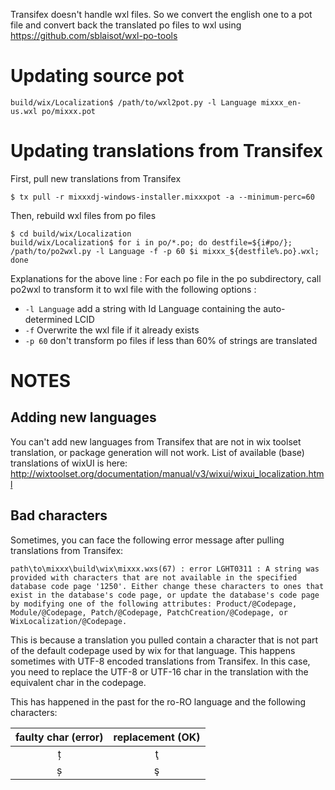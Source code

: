 
Transifex doesn't handle wxl files.
So we convert the english one to a pot file and convert back the translated po files to wxl using
https://github.com/sblaisot/wxl-po-tools

Updating source pot
===================

`build/wix/Localization$ /path/to/wxl2pot.py -l Language mixxx_en-us.wxl po/mixxx.pot`

Updating translations from Transifex
======================================

First, pull new translations from Transifex

`$ tx pull -r mixxxdj-windows-installer.mixxxpot -a --minimum-perc=60`

Then, rebuild wxl files from po files

```
$ cd build/wix/Localization
build/wix/Localization$ for i in po/*.po; do destfile=${i#po/}; /path/to/po2wxl.py -l Language -f -p 60 $i mixxx_${destfile%.po}.wxl; done
```

Explanations for the above line :
For each po file in the po subdirectory, call po2wxl to transform it to wxl file with the following options :
* `-l Language` add a string with Id Language containing the auto-determined LCID
* `-f` Overwrite the wxl file if it already exists
* `-p 60` don't transform po files if less than 60% of strings are translated

NOTES
=====

Adding new languages
--------------------

You can't add new languages from Transifex that are not in wix toolset translation, or package generation will not work.
List of available (base) translations of wixUI is here: http://wixtoolset.org/documentation/manual/v3/wixui/wixui_localization.html

Bad characters
--------------

Sometimes, you can face the following error message after pulling translations from Transifex:

```path\to\mixxx\build\wix\mixxx.wxs(67) : error LGHT0311 : A string was provided with characters that are not available in the specified database code page '1250'. Either change these characters to ones that exist in the database's code page, or update the database's code page by modifying one of the following attributes: Product/@Codepage, Module/@Codepage, Patch/@Codepage, PatchCreation/@Codepage, or WixLocalization/@Codepage.```

This is because a translation you pulled contain a character that is not part of the default codepage used by wix for that language. This happens sometimes with UTF-8 encoded translations from Transifex.
In this case, you need to replace the UTF-8 or UTF-16 char in the translation with the equivalent char in the codepage.

This has happened in the past for the ro-RO language and the following characters:

| faulty char (error) | replacement (OK) |
|:---:|:--:|
| ț   | ţ  |
| ș   | ş  |
